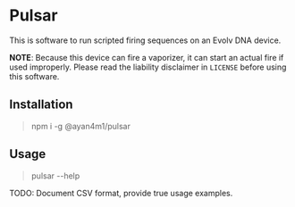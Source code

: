 # Pulsar

This is software to run scripted firing sequences on an Evolv DNA device.

**NOTE**: Because this device can fire a vaporizer, it can start an actual fire if used improperly. Please read the liability disclaimer in `LICENSE` before using this software.

## Installation

> npm i -g @ayan4m1/pulsar

## Usage

> pulsar --help

TODO: Document CSV format, provide true usage examples.
